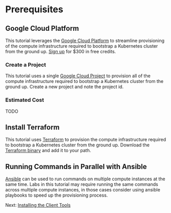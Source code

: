 # Prerequisites

## Google Cloud Platform

This tutorial leverages the [Google Cloud Platform](https://cloud.google.com/) to streamline provisioning of the compute infrastructure required to bootstrap a Kubernetes cluster from the ground up. [Sign up](https://cloud.google.com/free/) for $300 in free credits.

### Create a Project
This tutorial uses a single [Google Cloud Project](https://cloud.google.com/resource-manager/docs/creating-managing-projects) to provision all of the compute infrastructure required to bootstrap a Kubernetes cluster from the ground up. Create a new project and note the project id.

### Estimated Cost
TODO

## Install Terraform

This tutorial uses [Terraform](https://developer.hashicorp.com/terraform) to provision the compute infrastructure required to bootstrap a Kubernetes cluster from the ground up.
Download the [Terraform binary](https://developer.hashicorp.com/terraform/downloads) and add it to your path.

## Running Commands in Parallel with Ansible

[Ansible](https://github.com/tmux/tmux/wiki) can be used to run commands on multiple compute instances at the same time. Labs in this tutorial may require running the same commands across multiple compute instances, in those cases consider using ansible playbooks to speed up the provisioning process.

Next: [Installing the Client Tools](02-client-tools.md)
